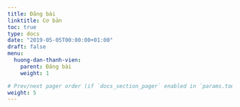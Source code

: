 ```yaml
---
title: Đăng bài
linktitle: Cơ bản
toc: true
type: docs
date: "2019-05-05T00:00:00+01:00"
draft: false
menu:
  huong-dan-thanh-vien:
    parent: Đăng bài
    weight: 1

# Prev/next pager order (if `docs_section_pager` enabled in `params.toml`)
weight: 5
---
```


